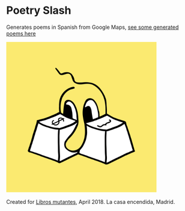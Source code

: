 # Poetry Slash

Generates poems in Spanish from Google Maps, [see some generated poems here](doc/poemitas-al-sol.md)

<img src="doc/poetry-slash.png" width="400px">

Created for [Libros mutantes](http://librosmutantes.com), April 2018. La casa encendida, Madrid.
